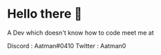 # Hello there 👋
A Dev which doesn't know how to code
meet me at 

Discord : Aatman#0410
Twitter : Aatman0
